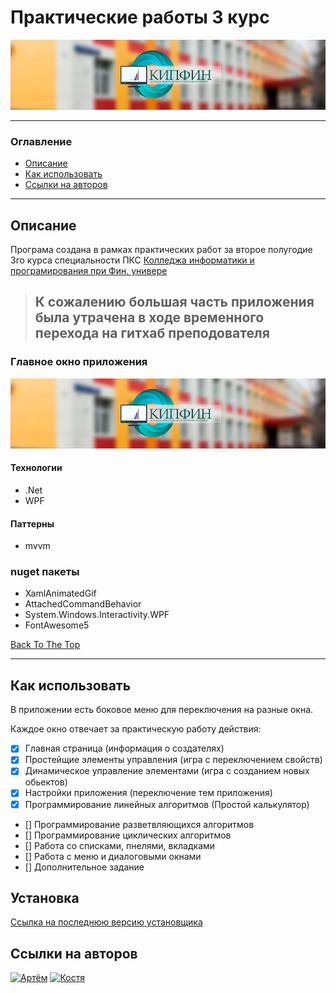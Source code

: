# __Практические работы 3 курс__

![Project Image](https://raw.githubusercontent.com/Htomsik/Htomsik/main/Assets/collage.png)


---

### Оглавление

- [Описание](#Описание)
- [Как использовать](#Как-использовать)
- [Ссылки на авторов](#Ссылки-на-авторов)

---

## __Описание__

Програма создана в рамках практических работ за второе полугодие 3го курса специальности ПКС [Колледжа информатики и програмирования при Фин. универе](http://www.fa.ru/org/spo/kip/Pages/Home.aspx)

>## __К сожалению большая часть приложения была утрачена в ходе временного перехода на гитхаб преподователя__
### Главное окно приложения

![Project Image](https://raw.githubusercontent.com/Htomsik/Htomsik/main/Assets/collage.png)

#### Технологии

- .Net
- WPF

#### Паттерны

- mvvm

### nuget пакеты
- XamlAnimatedGif
- AttachedCommandBehavior
- System.Windows.Interactivity.WPF
- FontAwesome5


[Back To The Top](#read-me-template)

---

## __Как использовать__

В приложении есть боковое меню для переключения на разные окна. 

Каждое окно отвечает за практическую работу действия:

- [X] Главная страница (информация о создателях)
- [X] Простейщие элементы управления (игра с переключением свойств)
- [X] Динамическое управление элементами (игра с созданием новых обьектов)
- [X] Настройки приложения (переключение тем приложения)
- [X] Программирование линейных алгоритмов (Простой калькулятор)
- [] Программирование разветвляющихся алгоритмов 
- [] Программирование циклических алгоритмов 
- [] Работа со списками, пнелями, вкладками
- [] Работа с меню и диалоговыми окнами
- [] Дополнительное задание

## __Установка__

[Ссылка на последнюю версию установщика]()



## __Ссылки на авторов__
[![Артём](https://img.shields.io/badge/-Артём-1C1C22?style=for-the-badge&logo=vk&logoColor=red)](https://m.vk.com/id506987182)
[![Костя](https://img.shields.io/badge/-Костя-1C1C22?style=for-the-badge&logo=vk&logoColor=blue)](https://m.vk.com/jessnjake)







